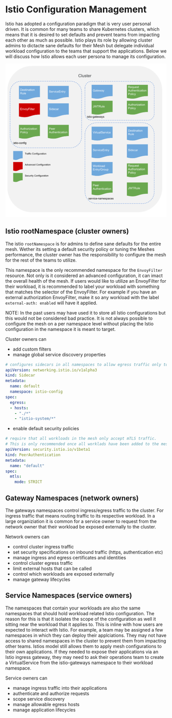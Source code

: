 # Istio Configuration Management

Istio has adopted a configuration paradigm that is very user personal driven. It is common for many teams to share Kubernetes clusters, which means that it is desired to set defaults and prevent teams from impacting each other as much as possible. Istio plays its role by allowing cluster admins to dictacte sane defaults for their Mesh but delegate individual workload configuration to the teams that support the applications. Below we will discuss how Istio allows each user persona to manage its configuration.

![Istio Configuration Management](../../img/production-istio_configmanagement.png)

## Istio rootNamespace (cluster owners)

The istio `rootNamespace` is for admins to define sane defaults for the entire mesh. Wether its setting a default security policy or tuning the Meshes performance, the cluster owner has the responsibility to configure the mesh for the rest of the teams to utilize. 

This namespace is the only recommended namespace for the `EnvoyFilter` resource. Not only is it considered an advanced configuration, it can imact the overall health of the mesh. If users would like to utilize an EnvoyFilter for their workload, it is recommended to label your workload with something that matches the selector of the EnvoyFilter. For example if you have an external authorization EnvoyFilter, make it so any workload with the label `external-auth: enabled` will have it applied. 

NOTE: In the past users may have used it to store all Istio configurations but this would not be considered bad practice. It is not always possible to configure the mesh on a per namespace level without placing the Istio configuration in the namespace it is meant to target.

Cluster owners can

* add custom filters
* manage global service discovery properties

```yaml
# configures sidecars in all namespaces to allow egress traffic only to other workloads in the same namespace as well as to services in the istio-system namespace.
apiVersion: networking.istio.io/v1alpha3
kind: Sidecar
metadata:
  name: default
  namespace: istio-config
spec:
  egress:
  - hosts:
    - "./*"
    - "istio-system/*"
```

* enable default security policies

```yaml
# require that all workloads in the mesh only accept mTLS traffic. 
# This is only recommended once all worklads have been added to the mesh.
apiVersion: security.istio.io/v1beta1
kind: PeerAuthentication
metadata:
  name: "default"
spec:
  mtls:
    mode: STRICT
```

## Gateway Namespaces (network owners)

The gateways namespaces control ingress/egress traffic to the cluster. For ingress traffic that means routing traffic to its respective workload. In a large organiziation it is common for a service owner to request from the network owner that their workload be exposed externally to the cluster.

Network owners can

* control cluster ingress traffic
* set security specifications on inbound traffic (https, authentication etc)
* manage ingress and egress certificates and identities
* control cluster egress traffic
* limit external hosts that can be called
* control which workloads are exposed externally
* manage gateway lifecycles

## Service Namespaces (service owners)

The namespaces that contain your workloads are also the same namespaces that should hold workload related Istio configuration. The reason for this is that it isolates the scope of the configuration as well it sitting near the workload that it applies to. This is inline with how users are expected to interact with Istio. For example, a team may be assigned a few namespaces in which they can deploy their applciations. They may not have access to shared namespaces in the cluster to prevent them from impacting other teams. Istios model still allows them to apply mesh configurations to their own applications. If they needed to expose their applications via an Istio ingress gateway, they may need to ask their operations team to create a VirtualService from the istio-gateways namespace to their workload namespace. 

Service owners can

* manage ingress traffic into their applications
* authenticate and authorize requests
* scope service discovery
* manage allowable egress hosts
* manage application lifecycles

